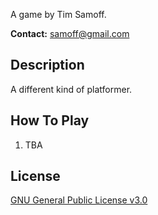 
A game by Tim Samoff.

**Contact:** samoff@gmail.com

## Description

A different kind of platformer.

## How To Play

1. TBA

## License
[GNU General Public License v3.0](https://www.gnu.org/licenses/gpl-3.0.en.html)

